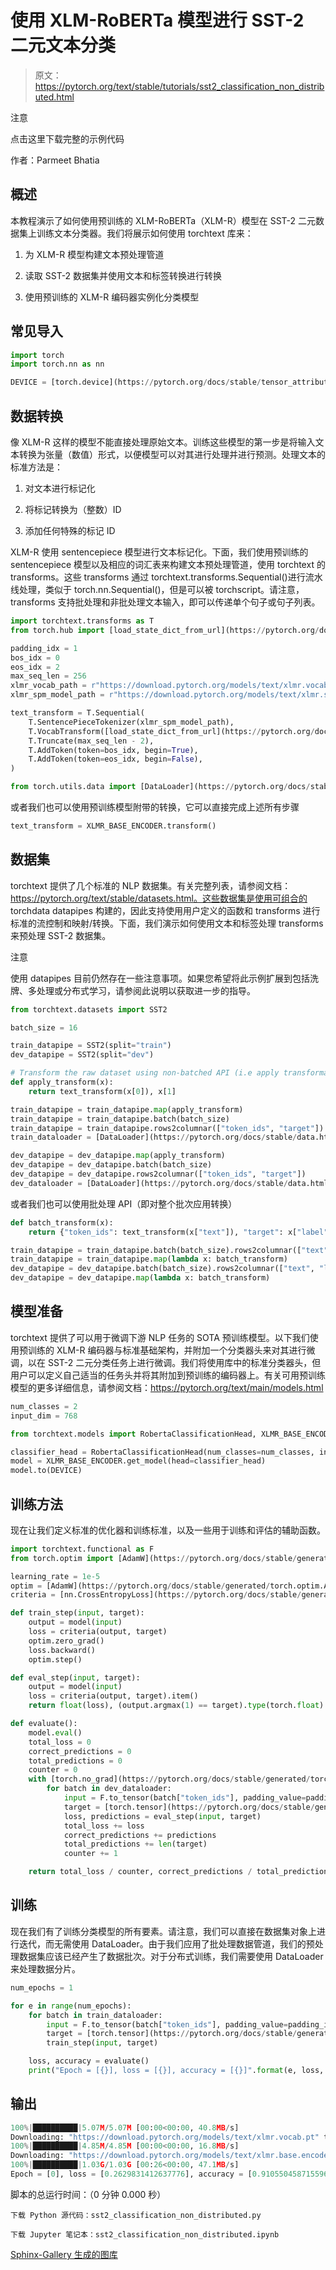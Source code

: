 # 使用 XLM-RoBERTa 模型进行 SST-2 二元文本分类

> 原文：https://pytorch.org/text/stable/tutorials/sst2_classification_non_distributed.html

注意

点击这里下载完整的示例代码

作者：Parmeet Bhatia

## 概述

本教程演示了如何使用预训练的 XLM-RoBERTa（XLM-R）模型在 SST-2 二元数据集上训练文本分类器。我们将展示如何使用 torchtext 库来：

1.  为 XLM-R 模型构建文本预处理管道

1.  读取 SST-2 数据集并使用文本和标签转换进行转换

1.  使用预训练的 XLM-R 编码器实例化分类模型

## 常见导入

```py
import torch
import torch.nn as nn

DEVICE = [torch.device](https://pytorch.org/docs/stable/tensor_attributes.html#torch.device "torch.device")("cuda") if [torch.cuda.is_available](https://pytorch.org/docs/stable/generated/torch.cuda.is_available.html#torch.cuda.is_available "torch.cuda.is_available")() else [torch.device](https://pytorch.org/docs/stable/tensor_attributes.html#torch.device "torch.device")("cpu") 
```

## 数据转换

像 XLM-R 这样的模型不能直接处理原始文本。训练这些模型的第一步是将输入文本转换为张量（数值）形式，以便模型可以对其进行处理并进行预测。处理文本的标准方法是：

1.  对文本进行标记化

1.  将标记转换为（整数）ID

1.  添加任何特殊的标记 ID

XLM-R 使用 sentencepiece 模型进行文本标记化。下面，我们使用预训练的 sentencepiece 模型以及相应的词汇表来构建文本预处理管道，使用 torchtext 的 transforms。这些 transforms 通过 torchtext.transforms.Sequential()进行流水线处理，类似于 torch.nn.Sequential()，但是可以被 torchscript。请注意，transforms 支持批处理和非批处理文本输入，即可以传递单个句子或句子列表。

```py
import torchtext.transforms as T
from torch.hub import [load_state_dict_from_url](https://pytorch.org/docs/stable/hub.html#torch.hub.load_state_dict_from_url "torch.hub.load_state_dict_from_url")

padding_idx = 1
bos_idx = 0
eos_idx = 2
max_seq_len = 256
xlmr_vocab_path = r"https://download.pytorch.org/models/text/xlmr.vocab.pt"
xlmr_spm_model_path = r"https://download.pytorch.org/models/text/xlmr.sentencepiece.bpe.model"

text_transform = T.Sequential(
    T.SentencePieceTokenizer(xlmr_spm_model_path),
    T.VocabTransform([load_state_dict_from_url](https://pytorch.org/docs/stable/hub.html#torch.hub.load_state_dict_from_url "torch.hub.load_state_dict_from_url")(xlmr_vocab_path)),
    T.Truncate(max_seq_len - 2),
    T.AddToken(token=bos_idx, begin=True),
    T.AddToken(token=eos_idx, begin=False),
)

from torch.utils.data import [DataLoader](https://pytorch.org/docs/stable/data.html#torch.utils.data.DataLoader "torch.utils.data.DataLoader") 
```

或者我们也可以使用预训练模型附带的转换，它可以直接完成上述所有步骤

```py
text_transform = XLMR_BASE_ENCODER.transform() 
```

## 数据集

torchtext 提供了几个标准的 NLP 数据集。有关完整列表，请参阅文档：https://pytorch.org/text/stable/datasets.html。这些数据集是使用可组合的 torchdata datapipes 构建的，因此支持使用用户定义的函数和 transforms 进行标准的流控制和映射/转换。下面，我们演示如何使用文本和标签处理 transforms 来预处理 SST-2 数据集。

注意

使用 datapipes 目前仍然存在一些注意事项。如果您希望将此示例扩展到包括洗牌、多处理或分布式学习，请参阅此说明以获取进一步的指导。

```py
from torchtext.datasets import SST2

batch_size = 16

train_datapipe = SST2(split="train")
dev_datapipe = SST2(split="dev")

# Transform the raw dataset using non-batched API (i.e apply transformation line by line)
def apply_transform(x):
    return text_transform(x[0]), x[1]

train_datapipe = train_datapipe.map(apply_transform)
train_datapipe = train_datapipe.batch(batch_size)
train_datapipe = train_datapipe.rows2columnar(["token_ids", "target"])
train_dataloader = [DataLoader](https://pytorch.org/docs/stable/data.html#torch.utils.data.DataLoader "torch.utils.data.DataLoader")(train_datapipe, batch_size=None)

dev_datapipe = dev_datapipe.map(apply_transform)
dev_datapipe = dev_datapipe.batch(batch_size)
dev_datapipe = dev_datapipe.rows2columnar(["token_ids", "target"])
dev_dataloader = [DataLoader](https://pytorch.org/docs/stable/data.html#torch.utils.data.DataLoader "torch.utils.data.DataLoader")(dev_datapipe, batch_size=None) 
```

或者我们也可以使用批处理 API（即对整个批次应用转换）

```py
def batch_transform(x):
    return {"token_ids": text_transform(x["text"]), "target": x["label"]}

train_datapipe = train_datapipe.batch(batch_size).rows2columnar(["text", "label"])
train_datapipe = train_datapipe.map(lambda x: batch_transform)
dev_datapipe = dev_datapipe.batch(batch_size).rows2columnar(["text", "label"])
dev_datapipe = dev_datapipe.map(lambda x: batch_transform) 
```

## 模型准备

torchtext 提供了可以用于微调下游 NLP 任务的 SOTA 预训练模型。以下我们使用预训练的 XLM-R 编码器与标准基础架构，并附加一个分类器头来对其进行微调，以在 SST-2 二元分类任务上进行微调。我们将使用库中的标准分类器头，但用户可以定义自己适当的任务头并将其附加到预训练的编码器上。有关可用预训练模型的更多详细信息，请参阅文档：https://pytorch.org/text/main/models.html

```py
num_classes = 2
input_dim = 768

from torchtext.models import RobertaClassificationHead, XLMR_BASE_ENCODER

classifier_head = RobertaClassificationHead(num_classes=num_classes, input_dim=input_dim)
model = XLMR_BASE_ENCODER.get_model(head=classifier_head)
model.to(DEVICE) 
```

## 训练方法

现在让我们定义标准的优化器和训练标准，以及一些用于训练和评估的辅助函数。

```py
import torchtext.functional as F
from torch.optim import [AdamW](https://pytorch.org/docs/stable/generated/torch.optim.AdamW.html#torch.optim.AdamW "torch.optim.AdamW")

learning_rate = 1e-5
optim = [AdamW](https://pytorch.org/docs/stable/generated/torch.optim.AdamW.html#torch.optim.AdamW "torch.optim.AdamW")(model.parameters(), lr=learning_rate)
criteria = [nn.CrossEntropyLoss](https://pytorch.org/docs/stable/generated/torch.nn.CrossEntropyLoss.html#torch.nn.CrossEntropyLoss "torch.nn.CrossEntropyLoss")()

def train_step(input, target):
    output = model(input)
    loss = criteria(output, target)
    optim.zero_grad()
    loss.backward()
    optim.step()

def eval_step(input, target):
    output = model(input)
    loss = criteria(output, target).item()
    return float(loss), (output.argmax(1) == target).type(torch.float).sum().item()

def evaluate():
    model.eval()
    total_loss = 0
    correct_predictions = 0
    total_predictions = 0
    counter = 0
    with [torch.no_grad](https://pytorch.org/docs/stable/generated/torch.no_grad.html#torch.no_grad "torch.no_grad")():
        for batch in dev_dataloader:
            input = F.to_tensor(batch["token_ids"], padding_value=padding_idx).to(DEVICE)
            target = [torch.tensor](https://pytorch.org/docs/stable/generated/torch.tensor.html#torch.tensor "torch.tensor")(batch["target"]).to(DEVICE)
            loss, predictions = eval_step(input, target)
            total_loss += loss
            correct_predictions += predictions
            total_predictions += len(target)
            counter += 1

    return total_loss / counter, correct_predictions / total_predictions 
```

## 训练

现在我们有了训练分类模型的所有要素。请注意，我们可以直接在数据集对象上进行迭代，而无需使用 DataLoader。由于我们应用了批处理数据管道，我们的预处理数据集应该已经产生了数据批次。对于分布式训练，我们需要使用 DataLoader 来处理数据分片。

```py
num_epochs = 1

for e in range(num_epochs):
    for batch in train_dataloader:
        input = F.to_tensor(batch["token_ids"], padding_value=padding_idx).to(DEVICE)
        target = [torch.tensor](https://pytorch.org/docs/stable/generated/torch.tensor.html#torch.tensor "torch.tensor")(batch["target"]).to(DEVICE)
        train_step(input, target)

    loss, accuracy = evaluate()
    print("Epoch = [{}], loss = [{}], accuracy = [{}]".format(e, loss, accuracy)) 
```

## 输出[](#output "到这个标题的永久链接")

```py
100%|██████████|5.07M/5.07M [00:00<00:00, 40.8MB/s]
Downloading: "https://download.pytorch.org/models/text/xlmr.vocab.pt" to /root/.cache/torch/hub/checkpoints/xlmr.vocab.pt
100%|██████████|4.85M/4.85M [00:00<00:00, 16.8MB/s]
Downloading: "https://download.pytorch.org/models/text/xlmr.base.encoder.pt" to /root/.cache/torch/hub/checkpoints/xlmr.base.encoder.pt
100%|██████████|1.03G/1.03G [00:26<00:00, 47.1MB/s]
Epoch = [0], loss = [0.2629831412637776], accuracy = [0.9105504587155964] 
```

脚本的总运行时间：（0 分钟 0.000 秒）

`下载 Python 源代码：sst2_classification_non_distributed.py`

`下载 Jupyter 笔记本：sst2_classification_non_distributed.ipynb`

[Sphinx-Gallery 生成的图库](https://sphinx-gallery.github.io)
